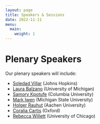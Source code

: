 ```yaml
---
layout: page
title: Speakers & Sessions
date: 2022-11-11
menu:
  main:
    weight: 1
---
```


# Plenary Speakers
Our plenary speakers will include:
- [Soledad Villar](https://www.ams.jhu.edu/villar/) (Johns Hopkins) 
- [Laura Balzano](https://web.eecs.umich.edu/~girasole/) (University of Michigan)
- [Samory Kpotufe](http://www.columbia.edu/~skk2175/) (Columbia University)
- [Mark Iwen](https://users.math.msu.edu/users/iwenmark/) (Michigan State University)
- [Holger Rauhut](http://www.mathc.rwth-aachen.de/~rauhut/home/) (Aachen University)
- [Coralia Cartis](https://www.maths.ox.ac.uk/people/coralia.cartis) (Oxford)
- [Rebecca Willett](https://willett.psd.uchicago.edu) (University of Chicago)

